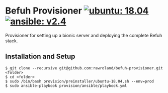 # Befuh Provisioner [![ubuntu: 18.04](https://img.shields.io/badge/ubuntu-18.04-7E2254.svg?style=flat-square)](https://wiki.ubuntuusers.de/Bionic_Beaver/) [![ansible: v2.4](https://img.shields.io/badge/ansible-v2.4-56B4B6.svg?style=flat-square)](http://docs.ansible.com/ansible/latest/index.html) 
Provisioner for setting up a bionic server and deploying the complete Befuh stack.

## Installation and Setup
``` 
$ git clone --recursive git@github.com:rawroland/befuh-provisioner.git <folder>
$ cd <folder>
$ sudo /bin/bash provision/preinstaller/ubuntu-18.04.sh --env=prod
$ sudo ansible-playbook provision/ansible/playbook.yml
```
